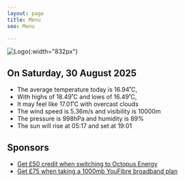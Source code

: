 ```yaml
---
layout: page
title: Menu
seo: Menu

---
```


![Logo](/images/logo.jpg){:width="832px"}

<!-- weather_marker starts -->
## On Saturday, 30 August 2025

- The average temperature today is 16.94˚C,
- With highs of 18.49˚C and lows of 16.49˚C,
- It may feel like 17.01˚C with overcast clouds
- The wind speed is 5.36m/s and visibility is 10000m
- The pressure is 998hPa and humidity is 89%
- The sun will rise at 05:17 and set at 19:01

<!-- weather_marker ends -->

## Sponsors

- [Get £50 credit when switching to Octopus Energy](https://bit.ly/3oD1nnS)
- [Get £75 when taking a 1000mb YouFibre broadband plan](https://aklam.io/91zWhU?)
